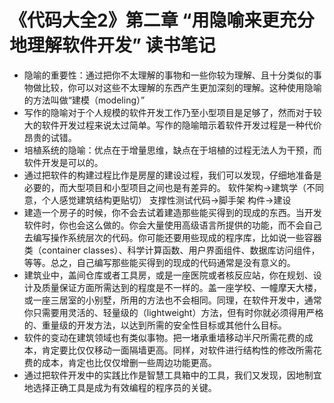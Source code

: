 # 《代码大全2》第二章 “用隐喻来更充分地理解软件开发” 读书笔记

* 隐喻的重要性：通过把你不太理解的事物和一些你较为理解、且十分类似的事物做比较，你可以对这些不太理解的东西产生更加深刻的理解。这种使用隐喻的方法叫做“建模（modeling）”
* 写作的隐喻对于个人规模的软件开发工作乃至小型项目是足够了，然而对于较大的软件开发过程来说太过简单。写作的隐喻暗示着软件开发过程是一种代价昂贵的试错。
* 培植系统的隐喻：优点在于增量思维，缺点在于培植的过程无法人为干预，而软件开发是可以的。
* 通过把软件的构建过程比作是房屋的建设过程，我们可以发现，仔细地准备是必要的，而大型项目和小型项目之间也是有差异的。
  软件架构->建筑学（不同意，个人感觉建筑结构更贴切）
  支撑性测试代码->脚手架
  构件->建设
* 建造一个房子的时候，你不会去试着建造那些能买得到的现成的东西。当开发软件时，你也会这么做的。你会大量使用高级语言所提供的功能，而不会自己去编写操作系统层次的代码。你可能还要用些现成的程序库，比如说一些容器类（container classes）、科学计算函数、用户界面组件、数据库访问组件，等等。总之，自己编写那些能买得到的现成的代码通常是没有意义的。
* 建筑业中，盖间仓库或者工具房，或是一座医院或者核反应站，你在规划、设计及质量保证方面所需达到的程度是不一样的。盖一座学校、一幢摩天大楼，或一座三居室的小别墅，所用的方法也不会相同。同理，在软件开发中，通常你只需要用灵活的、轻量级的（lightweight）方法，但有时你就必须得用严格的、重量级的开发方法，以达到所需的安全性目标或其他什么目标。  
* 软件的变动在建筑领域也有类似事物。把一堵承重墙移动半尺所需花费的成本，肯定要比仅仅移动一面隔墙更高。同样，对软件进行结构性的修改所需花费的成本，肯定也比仅仅增删一些周边功能更高。
* 通过把软件开发中的实践比作是智慧工具箱中的工具，我们又发现，因地制宜地选择正确工具是成为有效编程的程序员的关键。
